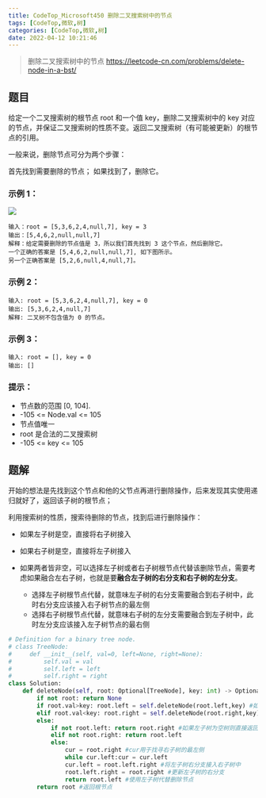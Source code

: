 ```yaml
---
title: CodeTop_Microsoft450 删除二叉搜索树中的节点
tags: [CodeTop,微软,树]
categories: [CodeTop,微软,树]
date: 2022-04-12 10:21:46
---
```


>删除二叉搜索树中的节点
>https://leetcode-cn.com/problems/delete-node-in-a-bst/

## 题目

给定一个二叉搜索树的根节点 root 和一个值 key，删除二叉搜索树中的 key 对应的节点，并保证二叉搜索树的性质不变。返回二叉搜索树（有可能被更新）的根节点的引用。

一般来说，删除节点可分为两个步骤：

首先找到需要删除的节点；
如果找到了，删除它。

### 示例 1：

![](https://picture.mulindya.com/Aleetcode/leetcode450-1.jpg)

```
输入：root = [5,3,6,2,4,null,7], key = 3
输出：[5,4,6,2,null,null,7]
解释：给定需要删除的节点值是 3，所以我们首先找到 3 这个节点，然后删除它。
一个正确的答案是 [5,4,6,2,null,null,7], 如下图所示。
另一个正确答案是 [5,2,6,null,4,null,7]。
```

### 示例 2：

```
输入: root = [5,3,6,2,4,null,7], key = 0
输出: [5,3,6,2,4,null,7]
解释: 二叉树不包含值为 0 的节点。
```

### 示例 3：

```
输入: root = [], key = 0
输出: []
```

### 提示：

- 节点数的范围 [0, 104].
- -105 <= Node.val <= 105
- 节点值唯一
- root 是合法的二叉搜索树
- -105 <= key <= 105

## 题解

开始的想法是先找到这个节点和他的父节点再进行删除操作，后来发现其实使用递归就好了，返回该子树的根节点；

利用搜索树的性质，搜索待删除的节点，找到后进行删除操作：

- 如果左子树是空，直接将右子树接入

- 如果右子树是空，直接将左子树接入
- 如果两者皆非空，可以选择左子树或者右子树根节点代替该删除节点，需要考虑如果融合左右子树，也就是要**融合左子树的右分支和右子树的左分支**。
  - 选择左子树根节点代替，就意味左子树的右分支需要融合到右子树中，此时右分支应该接入右子树节点的最左侧
  - 选择右子树根节点代替，就意味右子树的左分支需要融合到左子树中，此时左分支应该接入左子树节点的最右侧

```python
# Definition for a binary tree node.
# class TreeNode:
#     def __init__(self, val=0, left=None, right=None):
#         self.val = val
#         self.left = left
#         self.right = right
class Solution:
    def deleteNode(self, root: Optional[TreeNode], key: int) -> Optional[TreeNode]:
        if not root: return None
        if root.val>key: root.left = self.deleteNode(root.left,key) #如果当前节点小于key，就在左子树中找，同时更新左子树
        elif root.val<key: root.right = self.deleteNode(root.right,key) #如果当前节点大于key，就在右子树中找，同时更新右子树
        else:
            if not root.left: return root.right #如果左子树为空树则直接返回右子树
            elif not root.right: return root.left
            else:
                cur = root.right #cur用于找寻右子树的最左侧
                while cur.left:cur = cur.left
                cur.left = root.left.right #将左子树右分支接入右子树中
                root.left.right = root.right #更新左子树的右分支
                return root.left #使用左子树代替删除节点
        return root #返回根节点
```

